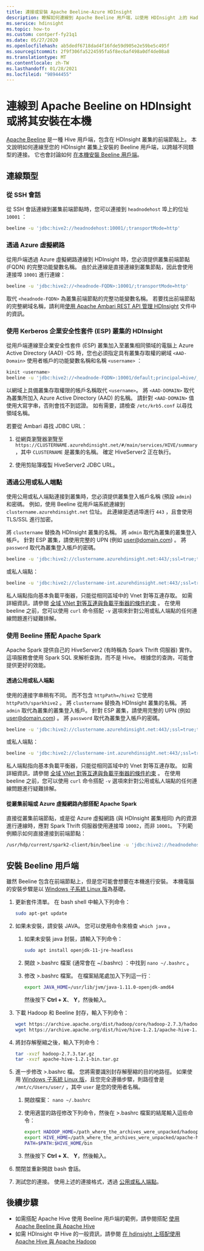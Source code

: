 ```yaml
---
title: 連接或安裝 Apache Beeline-Azure HDInsight
description: 瞭解如何連線到 Apache Beeline 用戶端，以使用 HDInsight 上的 Hadoop 來執行 Hive 查詢。 Beeline 是透過 JDBC 與 HiveServer2 搭配作業的公用程式。
ms.service: hdinsight
ms.topic: how-to
ms.custom: contperf-fy21q1
ms.date: 05/27/2020
ms.openlocfilehash: ab5dedf6718dad4f16fde59d905e2e59be5c495f
ms.sourcegitcommit: 2f9f306fa5224595fa5f8ec6af498a0df4de08a8
ms.translationtype: MT
ms.contentlocale: zh-TW
ms.lasthandoff: 01/28/2021
ms.locfileid: "98944455"
---
```

# <a name="connect-to-apache-beeline-on-hdinsight-or-install-it-locally"></a>連線到 Apache Beeline on HDInsight 或將其安裝在本機

[Apache Beeline](https://cwiki.apache.org/confluence/display/Hive/HiveServer2+Clients#HiveServer2Clients-Beeline–NewCommandLineShell) 是一種 Hive 用戶端，包含在 HDInsight 叢集的前端節點上。 本文說明如何連線至您的 HDInsight 叢集上安裝的 Beeline 用戶端，以跨越不同類型的連接。 它也會討論如何 [在本機安裝 Beeline 用戶端](#install-beeline-client)。 

## <a name="types-of-connections"></a>連線類型

### <a name="from-an-ssh-session"></a>從 SSH 會話

從 SSH 會話連線到叢集前端節點時，您可以連接到 `headnodehost` 埠上的位址 `10001` ：

```bash
beeline -u 'jdbc:hive2://headnodehost:10001/;transportMode=http'
```

### <a name="over-an-azure-virtual-network"></a>透過 Azure 虛擬網路

從用戶端透過 Azure 虛擬網路連線到 HDInsight 時，您必須提供叢集前端節點 (FQDN) 的完整功能變數名稱。 由於此連線是直接連線到叢集節點，因此會使用連接埠 `10001` 進行連線：

```bash
beeline -u 'jdbc:hive2://<headnode-FQDN>:10001/;transportMode=http'
```

取代 `<headnode-FQDN>` 為叢集前端節點的完整功能變數名稱。 若要找出前端節點的完整網域名稱，請利用[使用 Apache Ambari REST API 管理 HDInsight](../hdinsight-hadoop-manage-ambari-rest-api.md#get-the-fqdn-of-cluster-nodes) 文件中的資訊。

### <a name="to-hdinsight-enterprise-security-package-esp-cluster-using-kerberos"></a>使用 Kerberos 企業安全性套件 (ESP) 叢集的 HDInsight

從用戶端連線至企業安全性套件 (ESP) 叢集加入至叢集相同領域的電腦上 Azure Active Directory (AAD) -DS 時，您也必須指定具有叢集存取權的網域 `<AAD-Domain>` 使用者帳戶的功能變數名稱和名稱 `<username>` ：

```bash
kinit <username>
beeline -u 'jdbc:hive2://<headnode-FQDN>:10001/default;principal=hive/_HOST@<AAD-Domain>;auth-kerberos;transportMode=http' -n <username>
```

以網域上具備叢集存取權限的帳戶名稱取代 `<username>`。 將 `<AAD-DOMAIN>` 取代為叢集所加入 Azure Active Directory (AAD) 的名稱。 請針對 `<AAD-DOMAIN>` 值使用大寫字串，否則會找不到認證。 如有需要，請檢查 `/etc/krb5.conf` 以尋找領域名稱。

若要從 Ambari 尋找 JDBC URL：

1. 從網頁瀏覽器瀏覽至 `https://CLUSTERNAME.azurehdinsight.net/#/main/services/HIVE/summary`，其中 `CLUSTERNAME` 是叢集的名稱。 確定 HiveServer2 正在執行。

1. 使用剪貼簿複製 HiveServer2 JDBC URL。

### <a name="over-public-or-private-endpoints"></a>透過公用或私人端點

使用公用或私人端點連接到叢集時，您必須提供叢集登入帳戶名稱 (預設 `admin`) 和密碼。 例如，使用 Beeline 從用戶端系統連線到 `clustername.azurehdinsight.net` 位址。 此連線是透過埠進行 `443` ，且會使用 TLS/SSL 進行加密。

將 `clustername` 替換為 HDInsight 叢集的名稱。 將 `admin` 取代為叢集的叢集登入帳戶。 針對 ESP 叢集，請使用完整的 UPN (例如 user@domain.com) 。 將 `password` 取代為叢集登入帳戶的密碼。

```bash
beeline -u 'jdbc:hive2://clustername.azurehdinsight.net:443/;ssl=true;transportMode=http;httpPath=/hive2' -n admin -p 'password'
```

或私人端點：

```bash
beeline -u 'jdbc:hive2://clustername-int.azurehdinsight.net:443/;ssl=true;transportMode=http;httpPath=/hive2' -n admin -p 'password'
```

私人端點指向基本負載平衡器，只能從相同區域中的 Vnet 對等互連存取。 如需詳細資訊，請參閱 [全域 VNet 對等互連與負載平衡器的條件約束](../../virtual-network/virtual-networks-faq.md#what-are-the-constraints-related-to-global-vnet-peering-and-load-balancers) 。 在使用 beeline 之前，您可以使用 `curl` 命令搭配 `-v` 選項來針對公用或私人端點的任何連線問題進行疑難排解。

### <a name="use-beeline-with-apache-spark"></a>使用 Beeline 搭配 Apache Spark

Apache Spark 提供自己的 HiveServer2 (有時稱為 Spark Thrift 伺服器) 實作。 這項服務會使用 Spark SQL 來解析查詢，而不是 Hive。 根據您的查詢，可能會提供更好的效能。

#### <a name="through-public-or-private-endpoints"></a>透過公用或私人端點

使用的連接字串稍有不同。 而不包含 `httpPath=/hive2` 它使用 `httpPath/sparkhive2` 。 將 `clustername` 替換為 HDInsight 叢集的名稱。 將 `admin` 取代為叢集的叢集登入帳戶。 針對 ESP 叢集，請使用完整的 UPN (例如 user@domain.com) 。 將 `password` 取代為叢集登入帳戶的密碼。

```bash
beeline -u 'jdbc:hive2://clustername.azurehdinsight.net:443/;ssl=true;transportMode=http;httpPath=/sparkhive2' -n admin -p 'password'
```

或私人端點：

```bash
beeline -u 'jdbc:hive2://clustername-int.azurehdinsight.net:443/;ssl=true;transportMode=http;httpPath=/sparkhive2' -n admin -p 'password'
```

私人端點指向基本負載平衡器，只能從相同區域中的 Vnet 對等互連存取。 如需詳細資訊，請參閱 [全域 VNet 對等互連與負載平衡器的條件約束](../../virtual-network/virtual-networks-faq.md#what-are-the-constraints-related-to-global-vnet-peering-and-load-balancers) 。 在使用 beeline 之前，您可以使用 `curl` 命令搭配 `-v` 選項來針對公用或私人端點的任何連線問題進行疑難排解。

#### <a name="from-cluster-head-or-inside-azure-virtual-network-with-apache-spark"></a>從叢集前端或 Azure 虛擬網路內部搭配 Apache Spark

直接從叢集前端節點，或是從 Azure 虛擬網路 (與 HDInsight 叢集相同) 內的資源進行連線時，應對 Spark Thrift 伺服器使用連接埠 `10002`，而非 `10001`。 下列範例顯示如何直接連接到前端節點：

```bash
/usr/hdp/current/spark2-client/bin/beeline -u 'jdbc:hive2://headnodehost:10002/;transportMode=http'
```

## <a name="install-beeline-client"></a>安裝 Beeline 用戶端

雖然 Beeline 包含在前端節點上，但是您可能會想要在本機進行安裝。  本機電腦的安裝步驟是以 [Windows 子系統 Linux 版](/windows/wsl/install-win10)為基礎。

1. 更新套件清單。 在 bash shell 中輸入下列命令：

    ```bash
    sudo apt-get update
    ```

1. 如果未安裝，請安裝 JAVA。 您可以使用命令來檢查 `which java` 。

    1. 如果未安裝 java 封裝，請輸入下列命令：

        ```bash
        sudo apt install openjdk-11-jre-headless
        ```

    1. 開啟 >.bashrc 檔案 (通常會在 ~/.bashrc) ：中找到 `nano ~/.bashrc` 。

    1. 修改 >.bashrc 檔案。 在檔案結尾處加入下列這一行︰

        ```bash
        export JAVA_HOME=/usr/lib/jvm/java-1.11.0-openjdk-amd64
        ```

        然後按下 **Ctrl + X**、 **Y**，然後輸入。

1. 下載 Hadoop 和 Beeline 封存，輸入下列命令：

    ```bash
    wget https://archive.apache.org/dist/hadoop/core/hadoop-2.7.3/hadoop-2.7.3.tar.gz
    wget https://archive.apache.org/dist/hive/hive-1.2.1/apache-hive-1.2.1-bin.tar.gz
    ```

1. 將封存解壓縮之後，輸入下列命令：

    ```bash
    tar -xvzf hadoop-2.7.3.tar.gz
    tar -xvzf apache-hive-1.2.1-bin.tar.gz
    ```

1. 進一步修改 >.bashrc 檔。 您將需要識別封存解壓縮的目的地路徑。 如果使用 [Windows 子系統 Linux 版](/windows/wsl/install-win10)，且您完全遵循步驟，則路徑會是 `/mnt/c/Users/user/` ，其中 `user` 是您的使用者名稱。

    1. 開啟檔案： `nano ~/.bashrc`

    1. 使用適當的路徑修改下列命令，然後在 >.bashrc 檔案的結尾輸入這些命令：

        ```bash
        export HADOOP_HOME=/path_where_the_archives_were_unpacked/hadoop-2.7.3
        export HIVE_HOME=/path_where_the_archives_were_unpacked/apache-hive-1.2.1-bin
        PATH=$PATH:$HIVE_HOME/bin
        ```

    1. 然後按下 **Ctrl + X**、 **Y**，然後輸入。

1. 關閉並重新開啟 bash 會話。

1. 測試您的連接。 使用上述的連接格式，透過 [公用或私人端點](#over-public-or-private-endpoints)。

## <a name="next-steps"></a>後續步驟

* 如需搭配 Apache Hive 使用 Beeline 用戶端的範例，請參閱搭配 [使用 Apache Beeline 與 Apache Hive](apache-hadoop-use-hive-beeline.md)
* 如需 HDInsight 中 Hive 的一般資訊，請參閱 [在 hdinsight 上搭配使用 Apache Hive 與 Apache Hadoop](hdinsight-use-hive.md)